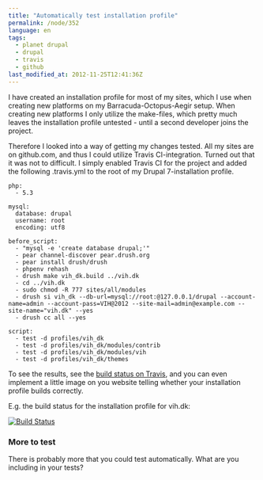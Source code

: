 ```yaml
---
title: "Automatically test installation profile"
permalink: /node/352
language: en
tags:
  - planet drupal
  - drupal
  - travis
  - github
last_modified_at: 2012-11-25T12:41:36Z
---
```


I have created an installation profile for most of my sites, which I use when creating new platforms on my Barracuda-Octopus-Aegir setup. When creating new platforms I only utilize the make-files, which pretty much leaves the installation profile untested - until a second developer joins the project.

Therefore I looked into a way of getting my changes tested. All my sites are on github.com, and thus I could utilize Travis CI-integration. Turned out that it was not to difficult. I simply enabled Travis CI for the project and added the following .travis.yml to the root of my Drupal 7-installation profile.

  
```
php:
  - 5.3

mysql:
  database: drupal
  username: root
  encoding: utf8
  
before_script:
  - "mysql -e 'create database drupal;'"
  - pear channel-discover pear.drush.org
  - pear install drush/drush
  - phpenv rehash
  - drush make vih_dk.build ../vih.dk
  - cd ../vih.dk
  - sudo chmod -R 777 sites/all/modules
  - drush si vih_dk --db-url=mysql://root:@127.0.0.1/drupal --account-name=admin --account-pass=VIH@2012 --site-mail=admin@example.com --site-name="vih.dk" --yes
  - drush cc all --yes

script: 
  - test -d profiles/vih_dk
  - test -d profiles/vih_dk/modules/contrib
  - test -d profiles/vih_dk/modules/vih
  - test -d profiles/vih_dk/themes
```


To see the results, see the [build status on Travis](http://travis-ci.org/#!/vih/vih.dk-deploy), and you can even implement a little image on you website telling whether your installation profile builds correctly.

E.g. the build status for the installation profile for vih.dk:

[![Build Status](https://secure.travis-ci.org/vih/vih.dk-deploy.png?branch=master)](http://travis-ci.org/vih/vih.dk-deploy)

### More to test

There is probably more that you could test automatically. What are you including in your tests?
